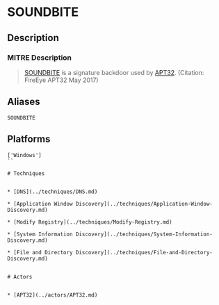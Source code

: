 
# SOUNDBITE

## Description

### MITRE Description

> [SOUNDBITE](https://attack.mitre.org/software/S0157) is a signature backdoor used by [APT32](https://attack.mitre.org/groups/G0050). (Citation: FireEye APT32 May 2017)

## Aliases

```
SOUNDBITE
```

## Platforms

```
['Windows']
``

# Techniques


* [DNS](../techniques/DNS.md)

* [Application Window Discovery](../techniques/Application-Window-Discovery.md)
    
* [Modify Registry](../techniques/Modify-Registry.md)
    
* [System Information Discovery](../techniques/System-Information-Discovery.md)
    
* [File and Directory Discovery](../techniques/File-and-Directory-Discovery.md)
    

# Actors


* [APT32](../actors/APT32.md)

